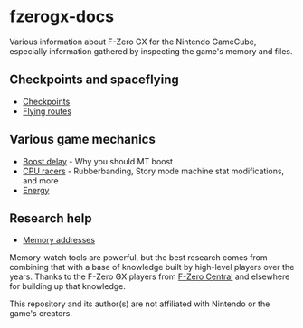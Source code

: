 # fzerogx-docs

Various information about F-Zero GX for the Nintendo GameCube, especially information gathered by inspecting the game's memory and files.

## Checkpoints and spaceflying

- [Checkpoints](checkpoints/index.md)
- [Flying routes](flying/index.md)

## Various game mechanics

- [Boost delay](mechanics/boost_delay.md) - Why you should MT boost
- [CPU racers](mechanics/cpus.md) - Rubberbanding, Story mode machine stat modifications, and more
- [Energy](mechanics/energy.md)

## Research help

- [Memory addresses](addresses/index.md)

Memory-watch tools are powerful, but the best research comes from combining that with a base of knowledge built by high-level players over the years. Thanks to the F-Zero GX players from [F-Zero Central](http://fzerocentral.org/) and elsewhere for building up that knowledge.

This repository and its author(s) are not affiliated with Nintendo or the game's creators.
